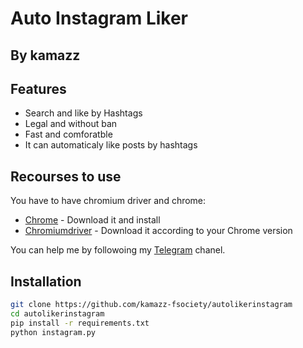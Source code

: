 # Auto Instagram Liker
## By kamazz



## Features

- Search and like by Hashtags
- Legal and without ban
- Fast and comforatble
- It can automaticaly like posts by hashtags

## Recourses to use

You have to have chromium driver and chrome:

- [Chrome](https://www.google.com/aclk?sa=l&ai=DChcSEwi10srY_dj0AhW9bW8EHULSBOkYABABGgJqZg&ei=SyazYZ_7CdGpqtsP6c6muAQ&sig=AOD64_0xntk5lJYAOMGUvyGPw_upgySs3A&q=&sqi=2&ved=2ahUKEwjfzMHY_dj0AhXRlGoFHWmnCUcQqyQoAHoECAMQBQ&adurl=) - Download it and install
- [Chromiumdriver](https://chromedriver.chromium.org/downloads) - Download it according to your Chrome version

You can help me by followoing my [Telegram](https://t.me/Bad_Decision) chanel.

## Installation



```sh
git clone https://github.com/kamazz-fsociety/autolikerinstagram
cd autolikerinstagram
pip install -r requirements.txt
python instagram.py
```
